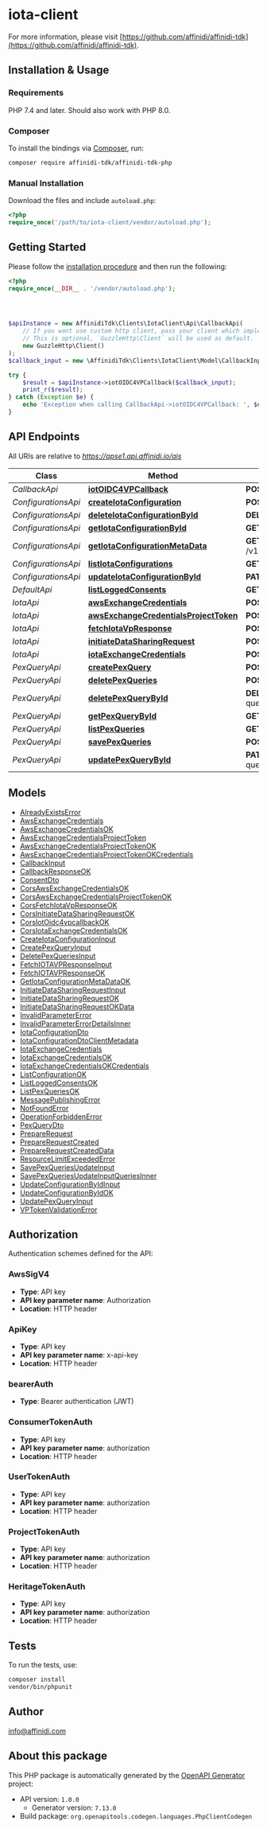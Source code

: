 # iota-client


For more information, please visit [https://github.com/affinidi/affinidi-tdk](https://github.com/affinidi/affinidi-tdk).

## Installation & Usage

### Requirements

PHP 7.4 and later.
Should also work with PHP 8.0.

### Composer

To install the bindings via [Composer](https://getcomposer.org/), run:

```bash
composer require affinidi-tdk/affinidi-tdk-php
```

### Manual Installation

Download the files and include `autoload.php`:

```php
<?php
require_once('/path/to/iota-client/vendor/autoload.php');
```

## Getting Started

Please follow the [installation procedure](#installation--usage) and then run the following:

```php
<?php
require_once(__DIR__ . '/vendor/autoload.php');




$apiInstance = new AffinidiTdk\Clients\IotaClient\Api\CallbackApi(
    // If you want use custom http client, pass your client which implements `GuzzleHttp\ClientInterface`.
    // This is optional, `GuzzleHttp\Client` will be used as default.
    new GuzzleHttp\Client()
);
$callback_input = new \AffinidiTdk\Clients\IotaClient\Model\CallbackInput(); // \AffinidiTdk\Clients\IotaClient\Model\CallbackInput | CallbackRequestInput

try {
    $result = $apiInstance->iotOIDC4VPCallback($callback_input);
    print_r($result);
} catch (Exception $e) {
    echo 'Exception when calling CallbackApi->iotOIDC4VPCallback: ', $e->getMessage(), PHP_EOL;
}

```

## API Endpoints

All URIs are relative to *https://apse1.api.affinidi.io/ais*

Class | Method | HTTP request | Description
------------ | ------------- | ------------- | -------------
*CallbackApi* | [**iotOIDC4VPCallback**](docs/Api/CallbackApi.md#iotoidc4vpcallback) | **POST** /v1/callback | 
*ConfigurationsApi* | [**createIotaConfiguration**](docs/Api/ConfigurationsApi.md#createiotaconfiguration) | **POST** /v1/configurations | 
*ConfigurationsApi* | [**deleteIotaConfigurationById**](docs/Api/ConfigurationsApi.md#deleteiotaconfigurationbyid) | **DELETE** /v1/configurations/{configurationId} | 
*ConfigurationsApi* | [**getIotaConfigurationById**](docs/Api/ConfigurationsApi.md#getiotaconfigurationbyid) | **GET** /v1/configurations/{configurationId} | 
*ConfigurationsApi* | [**getIotaConfigurationMetaData**](docs/Api/ConfigurationsApi.md#getiotaconfigurationmetadata) | **GET** /v1/projects/{projectId}/configurations/{configurationId}/metadata | 
*ConfigurationsApi* | [**listIotaConfigurations**](docs/Api/ConfigurationsApi.md#listiotaconfigurations) | **GET** /v1/configurations | 
*ConfigurationsApi* | [**updateIotaConfigurationById**](docs/Api/ConfigurationsApi.md#updateiotaconfigurationbyid) | **PATCH** /v1/configurations/{configurationId} | 
*DefaultApi* | [**listLoggedConsents**](docs/Api/DefaultApi.md#listloggedconsents) | **GET** /v1/logged-consents | 
*IotaApi* | [**awsExchangeCredentials**](docs/Api/IotaApi.md#awsexchangecredentials) | **POST** /v1/aws-exchange-credentials | 
*IotaApi* | [**awsExchangeCredentialsProjectToken**](docs/Api/IotaApi.md#awsexchangecredentialsprojecttoken) | **POST** /v1/aws-exchange-credentials/project-token | 
*IotaApi* | [**fetchIotaVpResponse**](docs/Api/IotaApi.md#fetchiotavpresponse) | **POST** /v1/fetch-iota-response | 
*IotaApi* | [**initiateDataSharingRequest**](docs/Api/IotaApi.md#initiatedatasharingrequest) | **POST** /v1/initiate-data-sharing-request | 
*IotaApi* | [**iotaExchangeCredentials**](docs/Api/IotaApi.md#iotaexchangecredentials) | **POST** /v1/exchange-credentials | 
*PexQueryApi* | [**createPexQuery**](docs/Api/PexQueryApi.md#createpexquery) | **POST** /v1/configurations/{configurationId}/pex-queries | 
*PexQueryApi* | [**deletePexQueries**](docs/Api/PexQueryApi.md#deletepexqueries) | **POST** /v1/configurations/{configurationId}/delete-queries | 
*PexQueryApi* | [**deletePexQueryById**](docs/Api/PexQueryApi.md#deletepexquerybyid) | **DELETE** /v1/configurations/{configurationId}/pex-queries/{queryId} | 
*PexQueryApi* | [**getPexQueryById**](docs/Api/PexQueryApi.md#getpexquerybyid) | **GET** /v1/configurations/{configurationId}/pex-queries/{queryId} | 
*PexQueryApi* | [**listPexQueries**](docs/Api/PexQueryApi.md#listpexqueries) | **GET** /v1/configurations/{configurationId}/pex-queries | 
*PexQueryApi* | [**savePexQueries**](docs/Api/PexQueryApi.md#savepexqueries) | **POST** /v1/configurations/{configurationId}/save-queries | 
*PexQueryApi* | [**updatePexQueryById**](docs/Api/PexQueryApi.md#updatepexquerybyid) | **PATCH** /v1/configurations/{configurationId}/pex-queries/{queryId} | 

## Models

- [AlreadyExistsError](docs/Model/AlreadyExistsError.md)
- [AwsExchangeCredentials](docs/Model/AwsExchangeCredentials.md)
- [AwsExchangeCredentialsOK](docs/Model/AwsExchangeCredentialsOK.md)
- [AwsExchangeCredentialsProjectToken](docs/Model/AwsExchangeCredentialsProjectToken.md)
- [AwsExchangeCredentialsProjectTokenOK](docs/Model/AwsExchangeCredentialsProjectTokenOK.md)
- [AwsExchangeCredentialsProjectTokenOKCredentials](docs/Model/AwsExchangeCredentialsProjectTokenOKCredentials.md)
- [CallbackInput](docs/Model/CallbackInput.md)
- [CallbackResponseOK](docs/Model/CallbackResponseOK.md)
- [ConsentDto](docs/Model/ConsentDto.md)
- [CorsAwsExchangeCredentialsOK](docs/Model/CorsAwsExchangeCredentialsOK.md)
- [CorsAwsExchangeCredentialsProjectTokenOK](docs/Model/CorsAwsExchangeCredentialsProjectTokenOK.md)
- [CorsFetchIotaVpResponseOK](docs/Model/CorsFetchIotaVpResponseOK.md)
- [CorsInitiateDataSharingRequestOK](docs/Model/CorsInitiateDataSharingRequestOK.md)
- [CorsIotOidc4vpcallbackOK](docs/Model/CorsIotOidc4vpcallbackOK.md)
- [CorsIotaExchangeCredentialsOK](docs/Model/CorsIotaExchangeCredentialsOK.md)
- [CreateIotaConfigurationInput](docs/Model/CreateIotaConfigurationInput.md)
- [CreatePexQueryInput](docs/Model/CreatePexQueryInput.md)
- [DeletePexQueriesInput](docs/Model/DeletePexQueriesInput.md)
- [FetchIOTAVPResponseInput](docs/Model/FetchIOTAVPResponseInput.md)
- [FetchIOTAVPResponseOK](docs/Model/FetchIOTAVPResponseOK.md)
- [GetIotaConfigurationMetaDataOK](docs/Model/GetIotaConfigurationMetaDataOK.md)
- [InitiateDataSharingRequestInput](docs/Model/InitiateDataSharingRequestInput.md)
- [InitiateDataSharingRequestOK](docs/Model/InitiateDataSharingRequestOK.md)
- [InitiateDataSharingRequestOKData](docs/Model/InitiateDataSharingRequestOKData.md)
- [InvalidParameterError](docs/Model/InvalidParameterError.md)
- [InvalidParameterErrorDetailsInner](docs/Model/InvalidParameterErrorDetailsInner.md)
- [IotaConfigurationDto](docs/Model/IotaConfigurationDto.md)
- [IotaConfigurationDtoClientMetadata](docs/Model/IotaConfigurationDtoClientMetadata.md)
- [IotaExchangeCredentials](docs/Model/IotaExchangeCredentials.md)
- [IotaExchangeCredentialsOK](docs/Model/IotaExchangeCredentialsOK.md)
- [IotaExchangeCredentialsOKCredentials](docs/Model/IotaExchangeCredentialsOKCredentials.md)
- [ListConfigurationOK](docs/Model/ListConfigurationOK.md)
- [ListLoggedConsentsOK](docs/Model/ListLoggedConsentsOK.md)
- [ListPexQueriesOK](docs/Model/ListPexQueriesOK.md)
- [MessagePublishingError](docs/Model/MessagePublishingError.md)
- [NotFoundError](docs/Model/NotFoundError.md)
- [OperationForbiddenError](docs/Model/OperationForbiddenError.md)
- [PexQueryDto](docs/Model/PexQueryDto.md)
- [PrepareRequest](docs/Model/PrepareRequest.md)
- [PrepareRequestCreated](docs/Model/PrepareRequestCreated.md)
- [PrepareRequestCreatedData](docs/Model/PrepareRequestCreatedData.md)
- [ResourceLimitExceededError](docs/Model/ResourceLimitExceededError.md)
- [SavePexQueriesUpdateInput](docs/Model/SavePexQueriesUpdateInput.md)
- [SavePexQueriesUpdateInputQueriesInner](docs/Model/SavePexQueriesUpdateInputQueriesInner.md)
- [UpdateConfigurationByIdInput](docs/Model/UpdateConfigurationByIdInput.md)
- [UpdateConfigurationByIdOK](docs/Model/UpdateConfigurationByIdOK.md)
- [UpdatePexQueryInput](docs/Model/UpdatePexQueryInput.md)
- [VPTokenValidationError](docs/Model/VPTokenValidationError.md)

## Authorization

Authentication schemes defined for the API:
### AwsSigV4

- **Type**: API key
- **API key parameter name**: Authorization
- **Location**: HTTP header


### ApiKey

- **Type**: API key
- **API key parameter name**: x-api-key
- **Location**: HTTP header


### bearerAuth

- **Type**: Bearer authentication (JWT)

### ConsumerTokenAuth

- **Type**: API key
- **API key parameter name**: authorization
- **Location**: HTTP header


### UserTokenAuth

- **Type**: API key
- **API key parameter name**: authorization
- **Location**: HTTP header


### ProjectTokenAuth

- **Type**: API key
- **API key parameter name**: authorization
- **Location**: HTTP header


### HeritageTokenAuth

- **Type**: API key
- **API key parameter name**: authorization
- **Location**: HTTP header


## Tests

To run the tests, use:

```bash
composer install
vendor/bin/phpunit
```

## Author

info@affinidi.com

## About this package

This PHP package is automatically generated by the [OpenAPI Generator](https://openapi-generator.tech) project:

- API version: `1.0.0`
    - Generator version: `7.13.0`
- Build package: `org.openapitools.codegen.languages.PhpClientCodegen`
